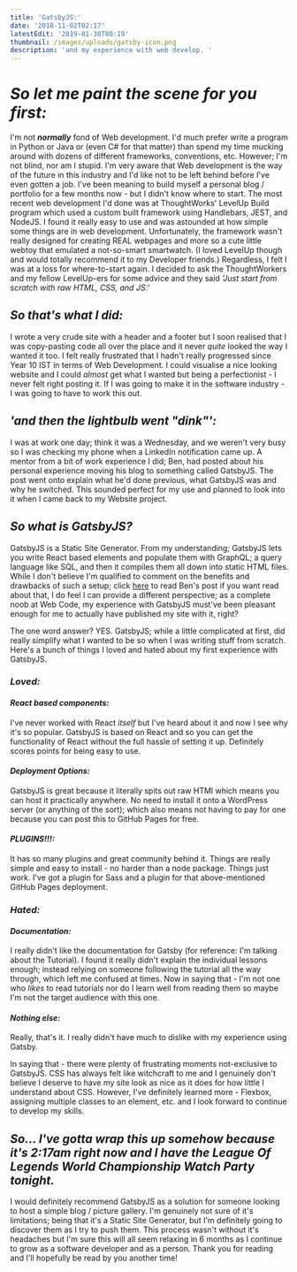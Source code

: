 ```yaml
---
title: 'GatsbyJS:'
date: '2018-11-02T02:17'
latestEdit: '2019-01-30T00:19'
thumbnail: /images/uploads/gatsby-icon.png
description: 'and my experience with web develop. '
---
```


# _So let me paint the scene for you first:_

I'm not **_normally_** fond of Web development. I'd much prefer write a program in Python or Java or (even C# for that matter) than spend my time mucking around with dozens of different frameworks, conventions, etc. However; I'm not blind, nor am I stupid. I'm very aware that Web development is the way of the future in this industry and I'd like not to be left behind before I've even gotten a job. I've been meaning to build myself a personal blog / portfolio for a few months now - but I didn't know where to start. The most recent web development I'd done was at ThoughtWorks' LevelUp Build program which used a custom built framework using Handlebars, JEST, and NodeJS. I found it really easy to use and was astounded at how simple some things are in web development. Unfortunately, the framework wasn't really designed for creating REAL webpages and more so a cute little webtoy that emulated a not-so-smart smartwatch. (I loved LevelUp though and would totally recommend it to my Developer friends.) Regardless, I felt I was at a loss for where-to-start again. I decided to ask the ThoughtWorkers and my fellow LevelUp-ers for some advice and they said _'Just start from scratch with raw HTML, CSS, and JS.'_

## _So that's what I did:_

I wrote a very crude site with a header and a footer but I soon realised that I was copy-pasting code all over the place and it never _quite_ looked the way I wanted it too. I felt really frustrated that I hadn't
really progressed since Year 10 IST in terms of Web Development. I could visualise a nice looking website and I could _almost_ get what I wanted but being a perfectionist - I never felt right posting it. If I was going to make it in the software industry - I was going to have to work this out.

## _'and then the lightbulb went "dink"':_

I was at work one day; think it was a Wednesday, and we weren't very busy so I was checking my phone when a LinkedIn notification came up. A mentor from a bit of work experience I did; Ben, had posted about his personal experience moving his blog to something called GatsbyJS. The post went onto explain what he'd done previous, what GatsbyJS was and why he switched. This sounded perfect for my use and planned to look into it when I
came back to my Website project.

## _So what is GatsbyJS?_

GatsbyJS is a Static Site Generator. From my understanding; GatsbyJS lets you write React based elements and populate them with GraphQL; a query language like SQL, and then it compiles them all down into static HTML files. While I don't believe I'm qualified to comment on the benefits and drawbacks of such a setup; click [here](https://hbish.com/version-7-gatsbyjs/ "Ben's Post") to read Ben's post if you want read about that, I do feel I can provide a different perspective; as a complete noob at Web Code, my experience with GatsbyJS must've been pleasant enough for me to actually have published my site with it, right?

The one word answer? YES. GatsbyJS; while a little complicated at first, did really simplify what I wanted to be so when I was writing stuff from scratch. Here's a bunch of things I loved and hated about my first experience with GatsbyJS.

### _Loved:_

#### _React based components:_

I've never worked with React _itself_ but I've heard about it and now I see why it's so popular. GatsbyJS is based on React and so you can get the functionality of React without the full hassle of setting it up. Definitely scores points for being easy to use.

#### _Deployment Options:_

GatsbyJS is great because it literally spits out raw HTMl which means you can host it practically anywhere. No need to install it onto a WordPress server (or anything of the sort); which also means not having to pay for one because you can post this to GitHub Pages for free.

#### _PLUGINS!!!:_

It has so many plugins and great community behind it. Things are really simple and easy to install - no harder than a node package. Things just work. I've got a plugin for Sass and a plugin for that above-mentioned GitHub Pages deployment.

### _Hated:_

#### _Documentation:_

I really didn't like the documentation for Gatsby (for reference: I'm talking about the Tutorial). I found it really didn't explain the individual lessons enough; instead relying on someone following the tutorial all the way through, which left me confused at times. Now in saying that - I'm not one who _likes_ to read tutorials nor do I learn well from reading them so maybe I'm not the target audience with this one.

#### _Nothing else:_

Really, that's it. I really didn't have much to dislike with my experience using Gatsby.

In saying that - there were plenty of frustrating moments not-exclusive to GatsbyJS. CSS has always felt like witchcraft to me and I genuinely don't believe I deserve to have my site look as nice as it does for how little I understand about CSS. However, I've definitely learned more - Flexbox, assigning multiple classes to an element, etc. and I look forward to continue to develop my skills.

## _So... I've gotta wrap this up somehow because it's 2:17am right now and I have the League Of Legends World Championship Watch Party tonight._

I would definitely recommend GatsbyJS as a solution for someone looking to host a simple blog / picture gallery. I'm genuinely not sure of it's limitations; being that it's a Static Site Generator, but I'm definitely going to discover them as I try to push them. This process wasn't without it's headaches but I'm sure this will all seem relaxing in 6 months as I continue to grow as a software developer and as a person. Thank you for reading and I'll hopefully be read by you another time!

